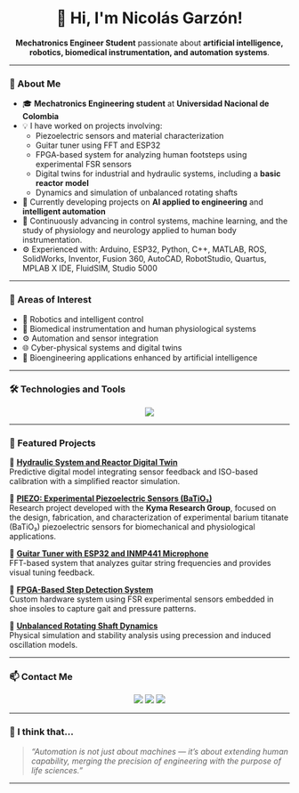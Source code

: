 <!-- PROFILE README Nicolas-Eule -->
<h1 align="center">👋 Hi, I'm Nicolás Garzón!</h1>

<p align="center">
  <b>Mechatronics Engineer Student</b> passionate about <b>artificial intelligence, robotics, biomedical instrumentation, and automation systems</b>.<br>
</p>

---

### 🚀 About Me

- 🎓 **Mechatronics Engineering student** at **Universidad Nacional de Colombia**
- 💡 I have worked on projects involving:
  - Piezoelectric sensors and material characterization  
  - Guitar tuner using FFT and ESP32  
  - FPGA-based system for analyzing human footsteps using experimental FSR sensors  
  - Digital twins for industrial and hydraulic systems, including a **basic reactor model**  
  - Dynamics and simulation of unbalanced rotating shafts  
- 🔭 Currently developing projects on **AI applied to engineering** and **intelligent automation**
- 🌱 Continuously advancing in control systems, machine learning, and the study of physiology and neurology applied to human body instrumentation.
- ⚙️ Experienced with: Arduino, ESP32, Python, C++, MATLAB, ROS, SolidWorks, Inventor, Fusion 360, AutoCAD, RobotStudio, Quartus, MPLAB X IDE, FluidSIM, Studio 5000

---

### 🧠 Areas of Interest

- 🤖 Robotics and intelligent control  
- 🧩 Biomedical instrumentation and human physiological systems  
- ⚙️ Automation and sensor integration  
- 🌐 Cyber-physical systems and digital twins  
- 🧬 Bioengineering applications enhanced by artificial intelligence  

---

### 🛠️ Technologies and Tools

<p align="center">
  <img src="https://skillicons.dev/icons?i=python,cpp,arduino,matlab,ros,git,github,linux,vscode,html,css,js" />
</p>

---

### 🌟 Featured Projects

🔹 [**Hydraulic System and Reactor Digital Twin**](#)  
Predictive digital model integrating sensor feedback and ISO-based calibration with a simplified reactor simulation.

🔹 [**PIEZO: Experimental Piezoelectric Sensors (BaTiO₃)**](#)  
Research project developed with the **Kyma Research Group**, focused on the design, fabrication, and characterization of experimental barium titanate (BaTiO₃) piezoelectric sensors for biomechanical and physiological applications.

🔹 [**Guitar Tuner with ESP32 and INMP441 Microphone**](#)  
FFT-based system that analyzes guitar string frequencies and provides visual tuning feedback.

🔹 [**FPGA-Based Step Detection System**](#)  
Custom hardware system using FSR experimental sensors embedded in shoe insoles to capture gait and pressure patterns.

🔹 [**Unbalanced Rotating Shaft Dynamics**](#)  
Physical simulation and stability analysis using precession and induced oscillation models.

---

### 📫 Contact Me

<p align="center">
  <a href="mailto:jngarzona@unal.edu.co"><img src="https://img.shields.io/badge/Email-D14836?style=flat&logo=gmail&logoColor=white"/></a>
  <a href="https://www.linkedin.com/in/nicolas-garz%C3%B3n-acevedo-787238127/"><img src="https://img.shields.io/badge/LinkedIn-0A66C2?style=flat&logo=linkedin&logoColor=white"/></a>
  <a href="https://github.com/Nicolas-Eule"><img src="https://img.shields.io/badge/GitHub-181717?style=flat&logo=github&logoColor=white"/></a>
</p>

---

### 🧩 I think that...

> *“Automation is not just about machines — it’s about extending human capability, merging the precision of engineering with the purpose of life sciences.”*

---
